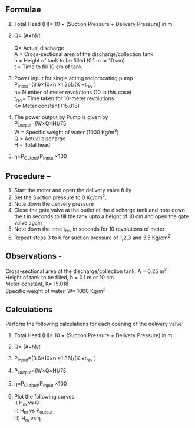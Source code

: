 ## Formulae <br>
1.  Total Head (H)= 10 × (Suction Pressure + Delivery Pressure) in m <br>

2. Q=  (A×h)/t  <br>  
Q= Actual discharge <br>
A = Cross-sectional area of the discharge/collection tank <br>
h = Height of tank to be filled (0.1 m or 10 cm) <br>
t = Time to fill 10 cm of tank <br>
3. 	Power input for single acting reciprocating pump <br>
P<sub>Input</sub>=(3.6×10×n ×1.36)/(K ×t<sub>rev</sub> ) <br>
n= Number of meter revolutions (10 in this case) <br>
t<sub>rev</sub>= Time taken for 10-meter revolutions <br>
K= Meter constant (15.018) <br>
4. The power output by Pump is given by <br>
P<sub>Output</sub>=(W×Q×H)/75 <br>
W = Specific weight of water (1000 Kg/m<sup>3</sup>) <br>
Q = Actual discharge <br>
H = Total head <br>
5. η=P<sub>Output</sub>/P<sub>Input</sub> ×100 <br>

## Procedure – 

1. Start the motor and open the delivery valve fully <br>
2. Set the Suction pressure to 0 Kg/cm<sup>2</sup>,  <br>
3. Note down the delivery pressure  <br>
4. Close the gate valve at the outlet of the discharge tank and note down the t in seconds to fill the tank upto a height of 10 cm and open the gate valve again <br>
5. Note down the time t<sub>rev</sub> in seconds for 10 revolutions of meter <br>
6. Repeat steps 3 to 6 for suction pressure of 1,2,3 and 3.5 Kg/cm<sup>2</sup> <br>

## Observations - <br>
Cross-sectional area of the discharge/collection tank, A = 0.25 m<sup>2</sup> <br>
Height of tank to be filled, h = 0.1 m or 10 cm <br>
Meter constant, K= 15.018 <br>
Specific weight of water,  W= 1000 Kg/m<sup>3</sup> <br>

## Calculations <br>

 Perform the following calculations for each opening of the delivery valve:
1. Total Head (H)= 10 × (Suction Pressure + Delivery Pressure) in m <br>

2. Q=  (A×h)/t    <br>
3. P<sub>Input</sub>=(3.6×10×n ×1.36)/(K ×t<sub>rev</sub> ) <br>
4. P<sub>Output</sub>=(W×Q×H)/75 <br>
5. η=P<sub>Output</sub>/P<sub>Input</sub> ×100 <br>
6. Plot the following curves <br>
	i) H<sub>m</sub> vs Q <br>
	ii) H<sub>m</sub> vs P<sub>output</sub> <br>
	iii)  H<sub>m</sub> vs η

